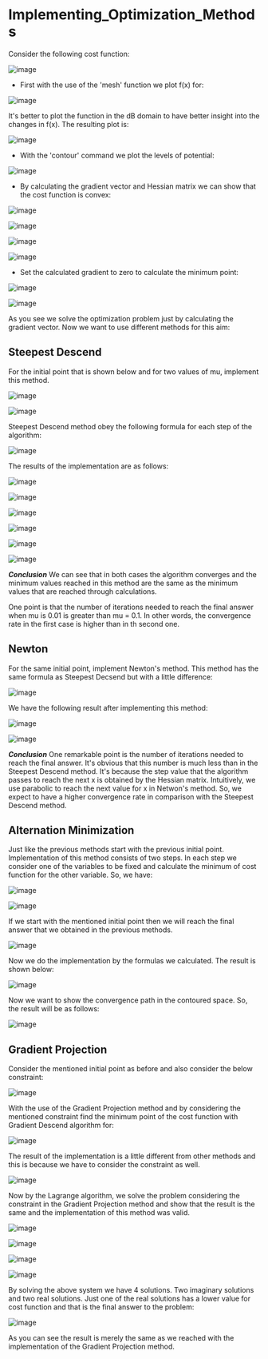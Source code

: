 # Implementing_Optimization_Methods
Consider the following cost function:

![image](https://user-images.githubusercontent.com/125180530/227792203-0334b509-daae-4d3a-b5be-5a41bd72f99f.png)

* First with the use of the 'mesh' function we plot f(x) for:

![image](https://user-images.githubusercontent.com/125180530/227792215-f106f555-ec08-43a8-bd50-8d028cc269e2.png)

It's better to plot the function in the dB domain to have better insight into the changes in f(x). The resulting plot is:

![image](https://user-images.githubusercontent.com/125180530/227792226-9b9c60a4-4be4-4970-96cd-62126ace63c8.png)

* With the 'contour' command we plot the levels of potential:

![image](https://user-images.githubusercontent.com/125180530/227792237-12d5b8ee-c7df-4246-ac3d-0eea02089e28.png)

* By calculating the gradient vector and Hessian matrix we can show that the cost function is convex:

![image](https://user-images.githubusercontent.com/125180530/227792253-be46e008-f6e7-4e31-a074-a3289bdf07d6.png)

![image](https://user-images.githubusercontent.com/125180530/227792263-27d37076-3fb5-4e88-9902-42932abacee3.png)

![image](https://user-images.githubusercontent.com/125180530/227792275-6da3193a-f7bd-4373-a075-697847cd69ec.png)

![image](https://user-images.githubusercontent.com/125180530/227792279-f1992ab2-9641-4a4b-971a-9aa8663c15c4.png)

* Set the calculated gradient to zero to calculate the minimum point:

![image](https://user-images.githubusercontent.com/125180530/227793061-cad90ac5-6b90-4e34-bb76-2879f3dca6ab.png)

![image](https://user-images.githubusercontent.com/125180530/227793077-e577ff7d-84f2-4d14-9f56-f8166307afea.png)

As you see we solve the optimization problem just by calculating the gradient vector. Now we want to use different methods for this aim:

## Steepest Descend
For the initial point that is shown below and for two values of mu, implement this method. 

![image](https://user-images.githubusercontent.com/125180530/227793265-6b5f5344-93f9-45b7-82ba-dffb5004b417.png)

![image](https://user-images.githubusercontent.com/125180530/227793295-e588c512-f739-474a-a7fc-99dcabfd360b.png)

Steepest Descend method obey the following formula for each step of the algorithm:

![image](https://user-images.githubusercontent.com/125180530/227793385-d34fd151-aaeb-431c-b0cc-c8cf418da959.png)

The results of the implementation are as follows:

![image](https://user-images.githubusercontent.com/125180530/227793626-5fc8782b-7802-4908-ba86-bd89dc44da70.png)

![image](https://user-images.githubusercontent.com/125180530/227793649-e2b56afc-22eb-45b8-96ec-611c54a238bc.png)

![image](https://user-images.githubusercontent.com/125180530/227793670-6c4fb5ec-9181-4911-83fe-7cc6c5140985.png)

![image](https://user-images.githubusercontent.com/125180530/227793683-357c5f33-1e16-4b79-a6dd-551bbe9e962d.png)

![image](https://user-images.githubusercontent.com/125180530/227793690-8368cbc6-e713-4957-a5df-5a7000878451.png)

![image](https://user-images.githubusercontent.com/125180530/227793702-d9894dd4-f420-4075-b6ec-e0bec19b8808.png)

***Conclusion***
We can see that in both cases the algorithm converges and the minimum values reached in this method are the same as the minimum values that are reached through calculations.

One point is that the number of iterations needed to reach the final answer when mu is 0.01 is greater than mu = 0.1. In other words, the convergence rate in the first case is higher than in th second one. 

## Newton
For the same initial point, implement Newton's method. This method has the same formula as Steepest Decsend but with a little difference:

![image](https://user-images.githubusercontent.com/125180530/227794109-e138d30d-4c75-4f92-acc5-eaf8b831d138.png)

We have the following result after implementing this method:

![image](https://user-images.githubusercontent.com/125180530/227794291-4c2d324b-6b51-429e-b022-11ac92e4f059.png)

![image](https://user-images.githubusercontent.com/125180530/227794309-be3bfcb7-f0ae-4ecc-91fd-d73cf5928e97.png)

***Conclusion***
One remarkable point is the number of iterations needed to reach the final answer. It's obvious that this number is much less than in the Steepest Descend method. It's because the step value that the algorithm passes to reach the next x is obtained by the Hessian matrix. Intuitively, we use parabolic to reach the next value for x in Netwon's method. So, we expect to have a higher convergence rate in comparison with the Steepest Descend method.

## Alternation Minimization
Just like the previous methods start with the previous initial point. Implementation of this method consists of two steps. In each step we consider one of the variables to be fixed and calculate the minimum of cost function for the other variable. So, we have:

![image](https://user-images.githubusercontent.com/125180530/227797215-85b33a6a-4240-49a9-9560-2f532bd17191.png)

![image](https://user-images.githubusercontent.com/125180530/227797224-b8d7c2da-8a36-476f-ba64-b631801be13d.png)

If we start with the mentioned initial point then we will reach the final answer that we obtained in the previous methods.

![image](https://user-images.githubusercontent.com/125180530/227797237-62067f91-6140-4f78-ad38-7129c777f8f6.png)

Now we do the implementation by the formulas we calculated. The result is shown below:

![image](https://user-images.githubusercontent.com/125180530/227797307-eaafa8da-9c6f-43ca-b4ef-0fcad0f0ecd4.png)

Now we want to show the convergence path in the contoured space. So, the result will be as follows:

![image](https://user-images.githubusercontent.com/125180530/227797409-556f9a85-d371-4513-931c-7b2cd82cd7ec.png)

## Gradient Projection
Consider the mentioned initial point as before and also consider the below constraint:

![image](https://user-images.githubusercontent.com/125180530/227797580-820b4365-b528-4f16-9b79-9ea4fd686ad4.png)

With the use of the Gradient Projection method and by considering the mentioned constraint find the minimum point of the cost function with Gradient Descend algorithm for:

![image](https://user-images.githubusercontent.com/125180530/227797660-4e8a6033-e596-4e02-bb3f-5688099d6d56.png)

The result of the implementation is a little different from other methods and this is because we have to consider the constraint as well.

![image](https://user-images.githubusercontent.com/125180530/227797738-f8d5cd3a-57b7-43c1-b4c0-85cc99965967.png)

Now by the Lagrange algorithm, we solve the problem considering the constraint in the Gradient Projection method and show that the result is the same and the implementation of this method was valid.

![image](https://user-images.githubusercontent.com/125180530/227797989-9de92a70-f385-4713-b095-482e8300b48c.png)

![image](https://user-images.githubusercontent.com/125180530/227797999-c819361a-1ad1-4baf-aa2a-12c58279412b.png)

![image](https://user-images.githubusercontent.com/125180530/227798008-66f001f8-e4b9-4cd7-adbc-e8ad4ee00c0e.png)

![image](https://user-images.githubusercontent.com/125180530/227798012-7e894aa7-f891-4008-9677-b944e48350fd.png)

By solving the above system we have 4 solutions. Two imaginary solutions and two real solutions. Just one of the real solutions has a lower value for cost function and that is the final answer to the problem:

![image](https://user-images.githubusercontent.com/125180530/227798127-b1aa65c7-8533-4e49-8585-3c452d97201c.png)

As you can see the result is merely the same as we reached with the implementation of the Gradient Projection method. 
